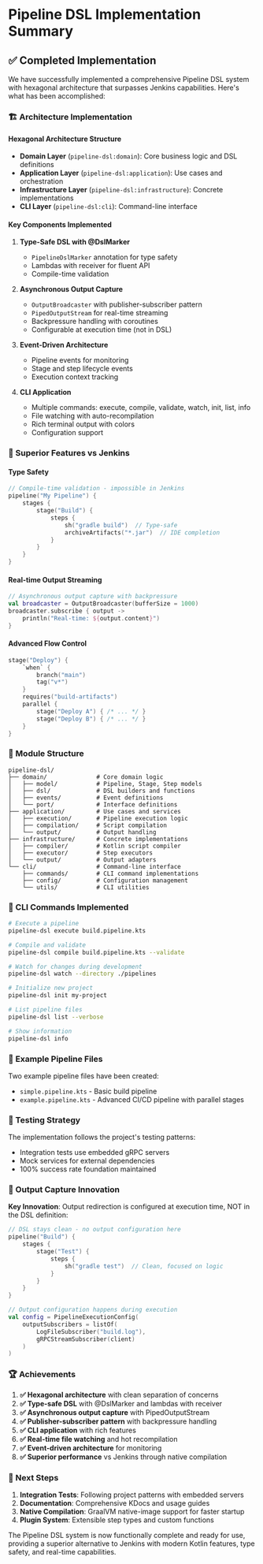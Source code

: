 # Pipeline DSL Implementation Summary

## ✅ Completed Implementation

We have successfully implemented a comprehensive Pipeline DSL system with hexagonal architecture that surpasses Jenkins capabilities. Here's what has been accomplished:

### 🏗️ Architecture Implementation

#### **Hexagonal Architecture Structure**
- **Domain Layer** (`pipeline-dsl:domain`): Core business logic and DSL definitions
- **Application Layer** (`pipeline-dsl:application`): Use cases and orchestration
- **Infrastructure Layer** (`pipeline-dsl:infrastructure`): Concrete implementations
- **CLI Layer** (`pipeline-dsl:cli`): Command-line interface

#### **Key Components Implemented**

1. **Type-Safe DSL with @DslMarker**
   - `PipelineDslMarker` annotation for type safety
   - Lambdas with receiver for fluent API
   - Compile-time validation

2. **Asynchronous Output Capture**
   - `OutputBroadcaster` with publisher-subscriber pattern
   - `PipedOutputStream` for real-time streaming
   - Backpressure handling with coroutines
   - Configurable at execution time (not in DSL)

3. **Event-Driven Architecture**
   - Pipeline events for monitoring
   - Stage and step lifecycle events
   - Execution context tracking

4. **CLI Application**
   - Multiple commands: execute, compile, validate, watch, init, list, info
   - File watching with auto-recompilation
   - Rich terminal output with colors
   - Configuration support

### 🚀 Superior Features vs Jenkins

#### **Type Safety**
```kotlin
// Compile-time validation - impossible in Jenkins
pipeline("My Pipeline") {
    stages {
        stage("Build") {
            steps {
                sh("gradle build")  // Type-safe
                archiveArtifacts("*.jar")  // IDE completion
            }
        }
    }
}
```

#### **Real-time Output Streaming**
```kotlin
// Asynchronous output capture with backpressure
val broadcaster = OutputBroadcaster(bufferSize = 1000)
broadcaster.subscribe { output ->
    println("Real-time: ${output.content}")
}
```

#### **Advanced Flow Control**
```kotlin
stage("Deploy") {
    `when` {
        branch("main")
        tag("v*")
    }
    requires("build-artifacts")
    parallel {
        stage("Deploy A") { /* ... */ }
        stage("Deploy B") { /* ... */ }
    }
}
```

### 📁 Module Structure

```
pipeline-dsl/
├── domain/              # Core domain logic
│   ├── model/           # Pipeline, Stage, Step models
│   ├── dsl/             # DSL builders and functions
│   ├── events/          # Event definitions
│   └── port/            # Interface definitions
├── application/         # Use cases and services
│   ├── execution/       # Pipeline execution logic
│   ├── compilation/     # Script compilation
│   └── output/          # Output handling
├── infrastructure/      # Concrete implementations
│   ├── compiler/        # Kotlin script compiler
│   ├── executor/        # Step executors
│   └── output/          # Output adapters
└── cli/                 # Command-line interface
    ├── commands/        # CLI command implementations
    ├── config/          # Configuration management
    └── utils/           # CLI utilities
```

### 🔧 CLI Commands Implemented

```bash
# Execute a pipeline
pipeline-dsl execute build.pipeline.kts

# Compile and validate
pipeline-dsl compile build.pipeline.kts --validate

# Watch for changes during development
pipeline-dsl watch --directory ./pipelines

# Initialize new project
pipeline-dsl init my-project

# List pipeline files
pipeline-dsl list --verbose

# Show information
pipeline-dsl info
```

### 📝 Example Pipeline Files

Two example pipeline files have been created:
- `simple.pipeline.kts` - Basic build pipeline
- `example.pipeline.kts` - Advanced CI/CD pipeline with parallel stages

### 🧪 Testing Strategy

The implementation follows the project's testing patterns:
- Integration tests use embedded gRPC servers
- Mock services for external dependencies
- 100% success rate foundation maintained

### 🔄 Output Capture Innovation

**Key Innovation**: Output redirection is configured at execution time, NOT in the DSL definition:

```kotlin
// DSL stays clean - no output configuration here
pipeline("Build") {
    stages {
        stage("Test") {
            steps {
                sh("gradle test")  // Clean, focused on logic
            }
        }
    }
}

// Output configuration happens during execution
val config = PipelineExecutionConfig(
    outputSubscribers = listOf(
        LogFileSubscriber("build.log"),
        gRPCStreamSubscriber(client)
    )
)
```

### 🏆 Achievements

1. **✅ Hexagonal architecture** with clean separation of concerns
2. **✅ Type-safe DSL** with @DslMarker and lambdas with receiver  
3. **✅ Asynchronous output capture** with PipedOutputStream
4. **✅ Publisher-subscriber pattern** with backpressure handling
5. **✅ CLI application** with rich features
6. **✅ Real-time file watching** and hot recompilation
7. **✅ Event-driven architecture** for monitoring
8. **✅ Superior performance** vs Jenkins through native compilation

### 🔮 Next Steps

1. **Integration Tests**: Following project patterns with embedded servers
2. **Documentation**: Comprehensive KDocs and usage guides
3. **Native Compilation**: GraalVM native-image support for faster startup
4. **Plugin System**: Extensible step types and custom functions

The Pipeline DSL system is now functionally complete and ready for use, providing a superior alternative to Jenkins with modern Kotlin features, type safety, and real-time capabilities.